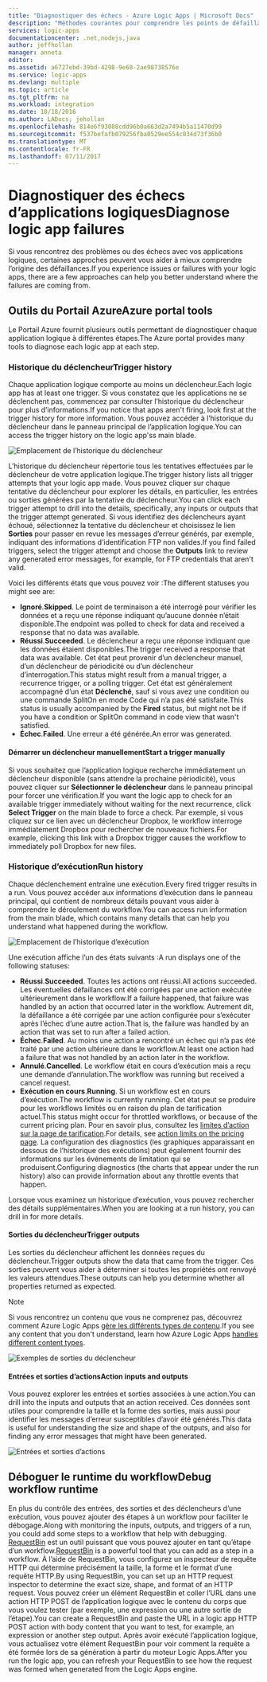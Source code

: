 ```yaml
---
title: "Diagnostiquer des échecs - Azure Logic Apps | Microsoft Docs"
description: "Méthodes courantes pour comprendre les points de défaillance des applications logiques"
services: logic-apps
documentationcenter: .net,nodejs,java
author: jeffhollan
manager: anneta
editor: 
ms.assetid: a6727ebd-39bd-4298-9e68-2ae98738576e
ms.service: logic-apps
ms.devlang: multiple
ms.topic: article
ms.tgt_pltfrm: na
ms.workload: integration
ms.date: 10/18/2016
ms.author: LADocs; jehollan
ms.openlocfilehash: 814e6f93088cdd96b0a663d2a7494b5a11470d99
ms.sourcegitcommit: f537befafb079256fba0529ee554c034d73f36b0
ms.translationtype: MT
ms.contentlocale: fr-FR
ms.lasthandoff: 07/11/2017
---
```

# <a name="diagnose-logic-app-failures"></a><span data-ttu-id="3c78b-103">Diagnostiquer des échecs d’applications logiques</span><span class="sxs-lookup"><span data-stu-id="3c78b-103">Diagnose logic app failures</span></span>
<span data-ttu-id="3c78b-104">Si vous rencontrez des problèmes ou des échecs avec vos applications logiques, certaines approches peuvent vous aider à mieux comprendre l’origine des défaillances.</span><span class="sxs-lookup"><span data-stu-id="3c78b-104">If you experience issues or failures with your logic apps, there are a few approaches can help you better understand where the failures are coming from.</span></span>  

## <a name="azure-portal-tools"></a><span data-ttu-id="3c78b-105">Outils du Portail Azure</span><span class="sxs-lookup"><span data-stu-id="3c78b-105">Azure portal tools</span></span>
<span data-ttu-id="3c78b-106">Le Portail Azure fournit plusieurs outils permettant de diagnostiquer chaque application logique à différentes étapes.</span><span class="sxs-lookup"><span data-stu-id="3c78b-106">The Azure portal provides many tools to diagnose each logic app at each step.</span></span>

### <a name="trigger-history"></a><span data-ttu-id="3c78b-107">Historique du déclencheur</span><span class="sxs-lookup"><span data-stu-id="3c78b-107">Trigger history</span></span>

<span data-ttu-id="3c78b-108">Chaque application logique comporte au moins un déclencheur.</span><span class="sxs-lookup"><span data-stu-id="3c78b-108">Each logic app has at least one trigger.</span></span> <span data-ttu-id="3c78b-109">Si vous constatez que les applications ne se déclenchent pas, commencez par consulter l’historique du déclencheur pour plus d’informations.</span><span class="sxs-lookup"><span data-stu-id="3c78b-109">If you notice that apps aren't firing, look first at the trigger history for more information.</span></span> <span data-ttu-id="3c78b-110">Vous pouvez accéder à l’historique du déclencheur dans le panneau principal de l’application logique.</span><span class="sxs-lookup"><span data-stu-id="3c78b-110">You can access the trigger history on the logic app'ss main blade.</span></span>

![Emplacement de l’historique du déclencheur][1]

<span data-ttu-id="3c78b-112">L’historique du déclencheur répertorie tous les tentatives effectuées par le déclencheur de votre application logique.</span><span class="sxs-lookup"><span data-stu-id="3c78b-112">The trigger history lists all trigger attempts that your logic app made.</span></span> <span data-ttu-id="3c78b-113">Vous pouvez cliquer sur chaque tentative du déclencheur pour explorer les détails, en particulier, les entrées ou sorties générées par la tentative du déclencheur.</span><span class="sxs-lookup"><span data-stu-id="3c78b-113">You can click each trigger attempt to drill into the details, specifically, any inputs or outputs that the trigger attempt generated.</span></span> <span data-ttu-id="3c78b-114">Si vous identifiez des déclencheurs ayant échoué, sélectionnez la tentative du déclencheur et choisissez le lien **Sorties** pour passer en revue les messages d’erreur générés, par exemple, indiquant des informations d’identification FTP non valides.</span><span class="sxs-lookup"><span data-stu-id="3c78b-114">If you find failed triggers, select the trigger attempt and choose the **Outputs** link to review any generated error messages, for example, for FTP credentials that aren't valid.</span></span>

<span data-ttu-id="3c78b-115">Voici les différents états que vous pouvez voir :</span><span class="sxs-lookup"><span data-stu-id="3c78b-115">The different statuses you might see are:</span></span>

* <span data-ttu-id="3c78b-116">**Ignoré**.</span><span class="sxs-lookup"><span data-stu-id="3c78b-116">**Skipped**.</span></span> <span data-ttu-id="3c78b-117">Le point de terminaison a été interrogé pour vérifier les données et a reçu une réponse indiquant qu’aucune donnée n’était disponible.</span><span class="sxs-lookup"><span data-stu-id="3c78b-117">The endpoint was polled to check for data and received a response that no data was available.</span></span>
* <span data-ttu-id="3c78b-118">**Réussi**.</span><span class="sxs-lookup"><span data-stu-id="3c78b-118">**Succeeded**.</span></span> <span data-ttu-id="3c78b-119">Le déclencheur a reçu une réponse indiquant que les données étaient disponibles.</span><span class="sxs-lookup"><span data-stu-id="3c78b-119">The trigger received a response that data was available.</span></span> <span data-ttu-id="3c78b-120">Cet état peut provenir d’un déclencheur manuel, d’un déclencheur de périodicité ou d’un déclencheur d’interrogation.</span><span class="sxs-lookup"><span data-stu-id="3c78b-120">This status might result from a manual trigger, a recurrence trigger, or a polling trigger.</span></span> <span data-ttu-id="3c78b-121">Cet état est généralement accompagné d’un état **Déclenché**, sauf si vous avez une condition ou une commande SplitOn en mode Code qui n’a pas été satisfaite.</span><span class="sxs-lookup"><span data-stu-id="3c78b-121">This status is usually accompanied by the **Fired** status, but might not be if you have a condition or SplitOn command in code view that wasn't satisfied.</span></span>
* <span data-ttu-id="3c78b-122">**Échec**.</span><span class="sxs-lookup"><span data-stu-id="3c78b-122">**Failed**.</span></span> <span data-ttu-id="3c78b-123">Une erreur a été générée.</span><span class="sxs-lookup"><span data-stu-id="3c78b-123">An error was generated.</span></span>

#### <a name="start-a-trigger-manually"></a><span data-ttu-id="3c78b-124">Démarrer un déclencheur manuellement</span><span class="sxs-lookup"><span data-stu-id="3c78b-124">Start a trigger manually</span></span>

<span data-ttu-id="3c78b-125">Si vous souhaitez que l’application logique recherche immédiatement un déclencheur disponible (sans attendre la prochaine périodicité), vous pouvez cliquer sur **Sélectionner le déclencheur** dans le panneau principal pour forcer une vérification.</span><span class="sxs-lookup"><span data-stu-id="3c78b-125">If you want the logic app to check for an available trigger immediately without waiting for the next recurrence, click **Select Trigger** on the main blade to force a check.</span></span> <span data-ttu-id="3c78b-126">Par exemple, si vous cliquez sur ce lien avec un déclencheur Dropbox, le workflow interroge immédiatement Dropbox pour rechercher de nouveaux fichiers.</span><span class="sxs-lookup"><span data-stu-id="3c78b-126">For example, clicking this link with a Dropbox trigger causes the workflow to immediately poll Dropbox for new files.</span></span>

### <a name="run-history"></a><span data-ttu-id="3c78b-127">Historique d’exécution</span><span class="sxs-lookup"><span data-stu-id="3c78b-127">Run history</span></span>

<span data-ttu-id="3c78b-128">Chaque déclenchement entraîne une exécution.</span><span class="sxs-lookup"><span data-stu-id="3c78b-128">Every fired trigger results in a run.</span></span> <span data-ttu-id="3c78b-129">Vous pouvez accéder aux informations d’exécution dans le panneau principal, qui contient de nombreux détails pouvant vous aider à comprendre le déroulement du workflow.</span><span class="sxs-lookup"><span data-stu-id="3c78b-129">You can access run information from the main blade, which contains many details that can help you understand what happened during the workflow.</span></span>

![Emplacement de l’historique d’exécution][2]

<span data-ttu-id="3c78b-131">Une exécution affiche l’un des états suivants :</span><span class="sxs-lookup"><span data-stu-id="3c78b-131">A run displays one of the following statuses:</span></span>

* <span data-ttu-id="3c78b-132">**Réussi**.</span><span class="sxs-lookup"><span data-stu-id="3c78b-132">**Succeeded**.</span></span> <span data-ttu-id="3c78b-133">Toutes les actions ont réussi.</span><span class="sxs-lookup"><span data-stu-id="3c78b-133">All actions succeeded.</span></span> <span data-ttu-id="3c78b-134">Les éventuelles défaillances ont été corrigées par une action exécutée ultérieurement dans le workflow.</span><span class="sxs-lookup"><span data-stu-id="3c78b-134">If a failure happened, that failure was handled by an action that occurred later in the workflow.</span></span> <span data-ttu-id="3c78b-135">Autrement dit, la défaillance a été corrigée par une action configurée pour s’exécuter après l’échec d’une autre action.</span><span class="sxs-lookup"><span data-stu-id="3c78b-135">That is, the failure was handled by an action that was set to run after a failed action.</span></span>
* <span data-ttu-id="3c78b-136">**Échec**.</span><span class="sxs-lookup"><span data-stu-id="3c78b-136">**Failed**.</span></span> <span data-ttu-id="3c78b-137">Au moins une action a rencontré un échec qui n’a pas été traité par une action ultérieure dans le workflow.</span><span class="sxs-lookup"><span data-stu-id="3c78b-137">At least one action had a failure that was not handled by an action later in the workflow.</span></span>
* <span data-ttu-id="3c78b-138">**Annulé**.</span><span class="sxs-lookup"><span data-stu-id="3c78b-138">**Cancelled**.</span></span> <span data-ttu-id="3c78b-139">Le workflow était en cours d’exécution mais a reçu une demande d’annulation.</span><span class="sxs-lookup"><span data-stu-id="3c78b-139">The workflow was running but received a cancel request.</span></span>
* <span data-ttu-id="3c78b-140">**Exécution en cours**.</span><span class="sxs-lookup"><span data-stu-id="3c78b-140">**Running**.</span></span> <span data-ttu-id="3c78b-141">Si un workflow est en cours d’exécution.</span><span class="sxs-lookup"><span data-stu-id="3c78b-141">The workflow is currently running.</span></span> <span data-ttu-id="3c78b-142">Cet état peut se produire pour les workflows limités ou en raison du plan de tarification actuel.</span><span class="sxs-lookup"><span data-stu-id="3c78b-142">This status might occur for throttled workflows, or because of the current pricing plan.</span></span> <span data-ttu-id="3c78b-143">Pour en savoir plus, consultez les [limites d’action sur la page de tarification](https://azure.microsoft.com/pricing/details/app-service/plans/).</span><span class="sxs-lookup"><span data-stu-id="3c78b-143">For details, see [action limits on the pricing page](https://azure.microsoft.com/pricing/details/app-service/plans/).</span></span> <span data-ttu-id="3c78b-144">La configuration des diagnostics (les graphiques apparaissant en dessous de l’historique des exécutions) peut également fournir des informations sur les événements de limitation qui se produisent.</span><span class="sxs-lookup"><span data-stu-id="3c78b-144">Configuring diagnostics (the charts that appear under the run history) also can provide information about any throttle events that happen.</span></span>

<span data-ttu-id="3c78b-145">Lorsque vous examinez un historique d’exécution, vous pouvez rechercher des détails supplémentaires.</span><span class="sxs-lookup"><span data-stu-id="3c78b-145">When you are looking at a run history, you can drill in for more details.</span></span>  

#### <a name="trigger-outputs"></a><span data-ttu-id="3c78b-146">Sorties du déclencheur</span><span class="sxs-lookup"><span data-stu-id="3c78b-146">Trigger outputs</span></span>

<span data-ttu-id="3c78b-147">Les sorties du déclencheur affichent les données reçues du déclencheur.</span><span class="sxs-lookup"><span data-stu-id="3c78b-147">Trigger outputs show the data that came from the trigger.</span></span> <span data-ttu-id="3c78b-148">Ces sorties peuvent vous aider à déterminer si toutes les propriétés ont renvoyé les valeurs attendues.</span><span class="sxs-lookup"><span data-stu-id="3c78b-148">These outputs can help you determine whether all properties returned as expected.</span></span>

> [!NOTE]
> <span data-ttu-id="3c78b-149">Si vous rencontrez un contenu que vous ne comprenez pas, découvrez comment Azure Logic Apps [gère les différents types de contenu](../logic-apps/logic-apps-content-type.md).</span><span class="sxs-lookup"><span data-stu-id="3c78b-149">If you see any content that you don't understand, learn how Azure Logic Apps [handles different content types](../logic-apps/logic-apps-content-type.md).</span></span>
> 

![Exemples de sorties du déclencheur][3]

#### <a name="action-inputs-and-outputs"></a><span data-ttu-id="3c78b-151">Entrées et sorties d’actions</span><span class="sxs-lookup"><span data-stu-id="3c78b-151">Action inputs and outputs</span></span>

<span data-ttu-id="3c78b-152">Vous pouvez explorer les entrées et sorties associées à une action.</span><span class="sxs-lookup"><span data-stu-id="3c78b-152">You can drill into the inputs and outputs that an action received.</span></span> <span data-ttu-id="3c78b-153">Ces données sont utiles pour comprendre la taille et la forme des sorties, mais aussi pour identifier les messages d’erreur susceptibles d’avoir été générés.</span><span class="sxs-lookup"><span data-stu-id="3c78b-153">This data is useful for understanding the size and shape of the outputs, and also for finding any error messages that might have been generated.</span></span>

![Entrées et sorties d’actions][4]

## <a name="debug-workflow-runtime"></a><span data-ttu-id="3c78b-155">Déboguer le runtime du workflow</span><span class="sxs-lookup"><span data-stu-id="3c78b-155">Debug workflow runtime</span></span>

<span data-ttu-id="3c78b-156">En plus du contrôle des entrées, des sorties et des déclencheurs d’une exécution, vous pouvez ajouter des étapes à un workflow pour faciliter le débogage.</span><span class="sxs-lookup"><span data-stu-id="3c78b-156">Along with monitoring the inputs, outputs, and triggers of a run, you could add some steps to a workflow that help with debugging.</span></span> 
<span data-ttu-id="3c78b-157">[RequestBin](http://requestb.in) est un outil puissant que vous pouvez ajouter en tant qu’étape d’un workflow.</span><span class="sxs-lookup"><span data-stu-id="3c78b-157">[RequestBin](http://requestb.in) is a powerful tool that you can add as a step in a workflow.</span></span> <span data-ttu-id="3c78b-158">À l’aide de RequestBin, vous configurez un inspecteur de requête HTTP qui détermine précisément la taille, la forme et le format d’une requête HTTP.</span><span class="sxs-lookup"><span data-stu-id="3c78b-158">By using RequestBin, you can set up an HTTP request inspector to determine the exact size, shape, and format of an HTTP request.</span></span> <span data-ttu-id="3c78b-159">Vous pouvez créer un élément RequestBin et coller l’URL dans une action HTTP POST de l’application logique avec le contenu du corps que vous voulez tester (par exemple, une expression ou une autre sortie de l’étape).</span><span class="sxs-lookup"><span data-stu-id="3c78b-159">You can create a RequestBin and paste the URL in a logic app HTTP POST action with body content that you want to test, for example, an expression or another step output.</span></span> <span data-ttu-id="3c78b-160">Après avoir exécuté l’application logique, vous actualisez votre élément RequestBin pour voir comment la requête a été formée lors de sa génération à partir du moteur Logic Apps.</span><span class="sxs-lookup"><span data-stu-id="3c78b-160">After you run the logic app, you can refresh your RequestBin to see how the request was formed when generated from the Logic Apps engine.</span></span>

<!-- image references -->
[1]: ./media/logic-apps-diagnosing-failures/triggerhistory.png
[2]: ./media/logic-apps-diagnosing-failures/runhistory.png
[3]: ./media/logic-apps-diagnosing-failures/triggeroutputslink.png
[4]: ./media/logic-apps-diagnosing-failures/actionoutputs.png
